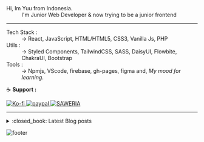 <dl>
  <dt>Hi, Im Yuu from Indonesia.</dt>
  <dd>I'm Junior Web Developer & now trying to be a junior frontend</dd>
</dl>

---

<dl>
  <dt>Tech Stack :</dt>
  <dd>-> React, JavaScript, HTML/HTML5, CSS3, Vanilla Js, PHP</dd>

  <dt>Utils :</dt>
  <dd>-> Styled Components, TailwindCSS, SASS, DaisyUI, Flowbite, ChakraUI, Bootstrap</dd>
  
  <dt>Tools :</dt>
  <dd>-> Npmjs, VScode, firebase, gh-pages, figma and, <em>My mood for learning</em>.</dd>
</dl>


:coffee: **Support :**

<a href="https://ko-fi.com/idyuu">
  <img src="https://img.shields.io/badge/Ko--fi-F16061?style=for-the-badge&logo=ko-fi&logoColor=white" alt="Ko-fi"/>
</a>

<a href="https://www.paypal.com/paypalme/arleth98">
  <img src="https://img.shields.io/badge/PayPal-00457C?style=for-the-badge&logo=paypal&logoColor=white" alt="paypal"/>
</a>

<a href="https://saweria.co/yuu98">
  <img src="https://img.shields.io/badge/-SAWERIA-faae2b?style=for-the-badge" alt="SAWERIA"/>
</a>


---

<details>
<summary>:closed_book: Latest Blog posts</summary>

<!-- BLOG-POST-LIST:START -->
- [Membuat Chat Room sebagai alternatif chatango](https://arlethdesign.blogspot.com/2023/12/membuat-chat-room-sebagai-alternatif.html)
- [Membuat Recent News Ticker dengan Label](https://arlethdesign.blogspot.com/2023/10/membuat-recent-news-ticker-dengan-label.html)
- [Membuat Read Mode &lpar;Screen shader&rpar;](https://arlethdesign.blogspot.com/2020/06/membuat-read-mode-screen-shader.html)
- [Audit pesan yang ada di inspect element pada console](https://arlethdesign.blogspot.com/2023/07/web-console-log-issue.html)
- [Ongoing List Anime Auto Index [Responsive Update]](https://arlethdesign.blogspot.com/2017/10/ongoing-list-anime-auto-index.html)
<!-- BLOG-POST-LIST:END -->
  
</details>



![footer](https://capsule-render.vercel.app/api?type=waving&color=auto&height=150&section=footer&text=Id-Yuu&fontSize=20&fontAlignY=60&fontAlign=90)
